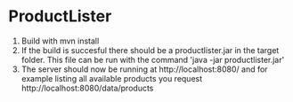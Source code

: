 ProductLister
=============
1) Build with mvn install
2) If the build is succesful there should be a productlister.jar in the target
folder. This file can be run with the command 'java -jar productlister.jar'
3) The server should now be running at http://localhost:8080/ and for example
listing all available products you request http://localhost:8080/data/products

   